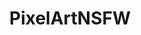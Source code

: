---
title: PixelArtNSFW
crosslinks:
- PixelArt
- NSFWgaming
- HENTAI_GIF
- DeepFriedMemes
- ecchi
---